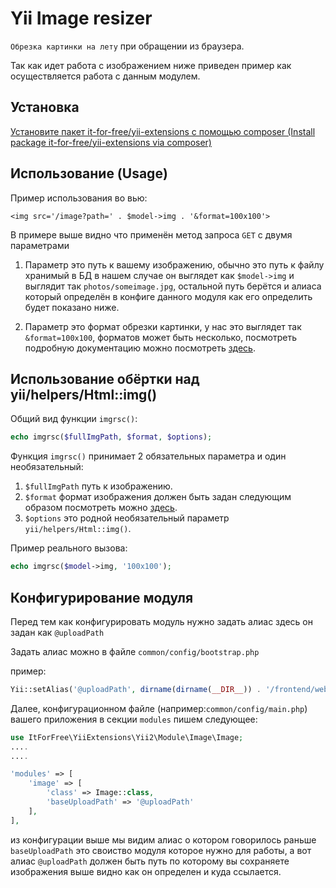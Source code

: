 # Yii Image resizer

`Обрезка картинки на лету` при обращении из браузера.

Так как идет работа с изображением ниже приведен пример как осуществляется работа с данным модулем.

## Установка 

[Установите пакет it-for-free/yii-extensions с помощью composer (Install package it-for-free/yii-extensions via composer)](/README.md)

## Использование (Usage)

Пример использования во вью:

`<img src='/image?path=' . $model->img . '&format=100x100'>`

В примере выше видно что применён метод запроса `GET` с двумя параметрами

1. Параметр это путь к вашему изображению, обычно это путь к файлу хранимый в БД 
в нашем случае он выглядет как `$model->img` и выглядит так `photos/someimage.jpg`, 
остальной путь берётся и алиаса который определён в конфиге данного модуля как его 
определить будет показано ниже.

2. Параметр это формат обрезки картинки, у нас это выглядет так `&format=100x100`, 
форматов может быть несколько, посмотреть подробную документацию можно посмотреть 
[здесь](https://github.com/it-for-free/rusphp/blob/master/src/File/Image/README.md).


## Использование обёртки над yii/helpers/Html::img()

Общий вид функции `imgrsc()`:


```php
echo imgrsc($fullImgPath, $format, $options);
```


Функция `imgrsc()` принимает 2 обязательных параметра и один необязательный:
1. `$fullImgPath` путь к изображению.
2. `$format` формат изображения должен быть задан следующим образом посмотреть можно
[здесь](https://github.com/it-for-free/rusphp/blob/master/src/File/Image/README.md).
3. `$options` это родной необязательный параметр `yii/helpers/Html::img()`.

Пример реального вызова:

```php
echo imgrsc($model->img, '100x100');
```


## Конфигурирование модуля

Перед тем как конфигурировать модуль нужно задать алиас здесь он задан как `@uploadPath`

Задать алиас можно в файле `common/config/bootstrap.php`

пример:

```php
Yii::setAlias('@uploadPath', dirname(dirname(__DIR__)) . '/frontend/web/uploads');
```
       
Далее,  конфигурационном файле (например:`common/config/main.php`)
вашего приложения в секции `modules` пишем следующее:

```php
use ItForFree\YiiExtensions\Yii2\Module\Image\Image;
....
....

'modules' => [
    'image' => [
        'class' => Image::class,
        'baseUploadPath' => '@uploadPath'
    ], 
],                                                                                 
```
                                                                            
из конфигурации выше мы видим алиас о котором говорилось раньше `baseUploadPath`
это своиство модуля которое нужно для работы, а вот алиас `@uploadPath` 
должен быть путь по которому вы сохраняете изображения выше видно как он определен и куда ссылается.